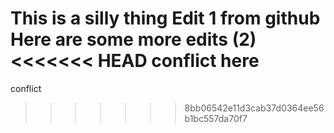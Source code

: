 This is a silly thing
Edit 1 from github
Here are some more edits (2)
<<<<<<< HEAD
conflict here
=======

conflict
>>>>>>> 8bb06542e11d3cab37d0364ee56b1bc557da70f7
